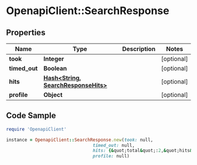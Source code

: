 # OpenapiClient::SearchResponse

## Properties

Name | Type | Description | Notes
------------ | ------------- | ------------- | -------------
**took** | **Integer** |  | [optional] 
**timed_out** | **Boolean** |  | [optional] 
**hits** | [**Hash&lt;String, SearchResponseHits&gt;**](SearchResponseHits.md) |  | [optional] 
**profile** | **Object** |  | [optional] 

## Code Sample

```ruby
require 'OpenapiClient'

instance = OpenapiClient::SearchResponse.new(took: null,
                                 timed_out: null,
                                 hits: {&quot;total&quot;:2,&quot;hits&quot;:[{&quot;_id&quot;:1,&quot;_score&quot;:1,&quot;_source&quot;:{&quot;gid&quot;:11}},{&quot;_id&quot;:2,&quot;_score&quot;:1,&quot;_source&quot;:{&quot;gid&quot;:20}}]},
                                 profile: null)
```


